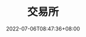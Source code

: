 ---
weight: 3
title: "交易所"
description: ""
date: 2022-07-06T08:47:36+08:00
lastmod: 2022-07-06T08:47:36+08:00
draft: false
ico: '<svg class="icon" aria-hidden="true"><use xlink:href="#icon-jiaohuan"></use></svg>'
navigation: ["交易所","去中心化交易所"]
hidePage: true
---